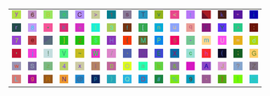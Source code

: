 <table>
<tr>
<td><img src="79.gif"></td>
<td><img src="36.gif"></td>
<td><img src="42.gif"></td>
<td><img src="6F.gif"></td>
<td><img src="43.gif"></td>
<td><img src="3E.gif"></td>
<td><img src="31.gif"></td>
<td><img src="73.gif"></td>
<td><img src="54.gif"></td>
<td><img src="76.gif"></td>
<td><img src="3C.gif"></td>
<td><img src="74.gif"></td>
<td><img src="gr2.gif"></td>
<td><img src="6B.gif"></td>
<td><img src="22.gif"></td>
<td><img src="69.gif"></td>
</tr>
<tr>
<td><img src="72.gif"></td>
<td><img src="38.gif"></td>
<td><img src="2A.gif"></td>
<td><img src="4B.gif"></td>
<td><img src="2B.gif"></td>
<td><img src="6C.gif"></td>
<td><img src="33.gif"></td>
<td><img src="66.gif"></td>
<td><img src="5B.gif"></td>
<td><img src="6E.gif"></td>
<td><img src="75.gif"></td>
<td><img src="71.gif"></td>
<td><img src="46.gif"></td>
<td><img src="59.gif"></td>
<td><img src="5E.gif"></td>
<td><img src="3A.gif"></td>
</tr>
<tr>
<td><img src="37.gif"></td>
<td><img src="65.gif"></td>
<td><img src="gr3.gif"></td>
<td><img src="5D.gif"></td>
<td><img src="32.gif"></td>
<td><img src="24.gif"></td>
<td><img src="48.gif"></td>
<td><img src="7B.gif"></td>
<td><img src="4D.gif"></td>
<td><img src="50.gif"></td>
<td><img src="35.gif"></td>
<td><img src="2D.gif"></td>
<td><img src="6D.gif"></td>
<td><img src="55.gif"></td>
<td><img src="3D.gif"></td>
<td><img src="64.gif"></td>
</tr>
<tr>
<td><img src="27.gif"></td>
<td><img src="6A.gif"></td>
<td><img src="21.gif"></td>
<td><img src="56.gif"></td>
<td><img src="7E.gif"></td>
<td><img src="57.gif"></td>
<td><img src="2F.gif"></td>
<td><img src="60.gif"></td>
<td><img src="2E.gif"></td>
<td><img src="45.gif"></td>
<td><img src="58.gif"></td>
<td><img src="63.gif"></td>
<td><img src="68.gif"></td>
<td><img src="28.gif"></td>
<td><img src="3B.gif"></td>
<td><img src="47.gif"></td>
</tr>
<tr>
<td><img src="77.gif"></td>
<td><img src="53.gif"></td>
<td><img src="7A.gif"></td>
<td><img src="34.gif"></td>
<td><img src="78.gif"></td>
<td><img src="49.gif"></td>
<td><img src="30.gif"></td>
<td><img src="4F.gif"></td>
<td><img src="61.gif"></td>
<td><img src="62.gif"></td>
<td><img src="26.gif"></td>
<td><img src="gr1.gif"></td>
<td><img src="41.gif"></td>
<td><img src="4A.gif"></td>
<td><img src="3F.gif"></td>
<td><img src="5A.gif"></td>
</tr>
<tr>
<td><img src="4C.gif"></td>
<td><img src="67.gif"></td>
<td><img src="52.gif"></td>
<td><img src="4E.gif"></td>
<td><img src="40.gif"></td>
<td><img src="70.gif"></td>
<td><img src="29.gif"></td>
<td><img src="51.gif"></td>
<td><img src="44.gif"></td>
<td><img src="23.gif"></td>
<td><img src="25.gif"></td>
<td><img src="39.gif"></td>
<td><img src="2C.gif"></td>
<td><img src="7D.gif"></td>
<td><img src="7C.gif"></td>
<td><img src="5F.gif"></td>
</tr>
</table>
